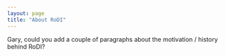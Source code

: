 ```yaml
---
layout: page
title: "About RoDI"
---
```


Gary, could you add a couple of paragraphs about the motivation / history behind RoDI?


